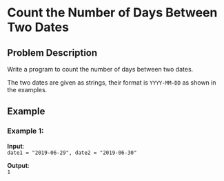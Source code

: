 # Count the Number of Days Between Two Dates

## Problem Description

Write a program to count the number of days between two dates.

The two dates are given as strings, their format is `YYYY-MM-DD` as shown in the examples.

## Example

### Example 1:

**Input**:  
`date1 = "2019-06-29", date2 = "2019-06-30"`

**Output**:  
`1`
